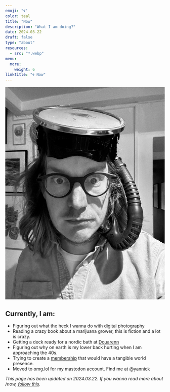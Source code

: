```yaml
---
emoji: "🌀"
color: teal
title: "Now"
description: "What I am doing?"
date: 2024-03-22
draft: false
type: "about"
resources:
  - src: "*.webp"
menu:
  more:
    weight: 6
linktitle: "🌀 Now"
---
```


![](me.webp)

## Currently, I am: 
- Figuring out what the heck I wanna do with digital photography
- Reading a crazy book about a marijuana grower, this is fiction and a lot is crazy.
- Getting a deck ready for a nordic bath at [Douarenn](https://douarenn.fr)
- Figuring out why on earth is my lower back hurting when I am approaching the 40s.
- Trying to create a [membership](https://ko-fi.com/bonjouryannick/tiers) that would have a tangible world presence.
- Moved to [omg.lol](https://omg.lol) for my mastodon account. Find me at [@yannick](https://social.lol/@yannick)

*This page has been updated on 2024.03.22. If you wanna read more about /now, [follow this](https://nownownow.com/about).*
